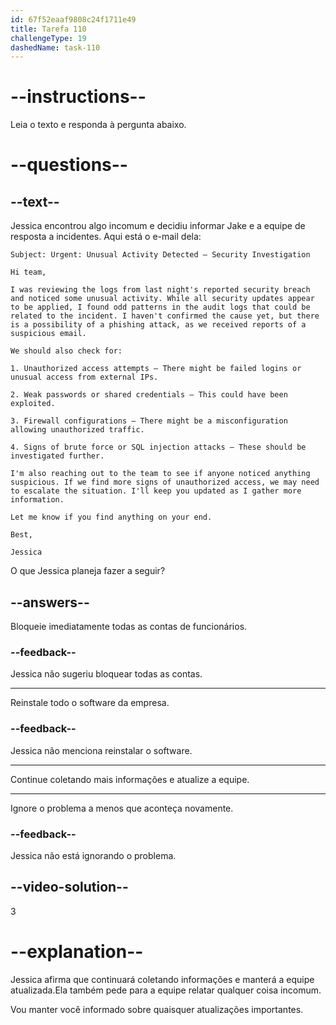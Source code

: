 ```yaml
---
id: 67f52eaaf9808c24f1711e49
title: Tarefa 110
challengeType: 19
dashedName: task-110
---
```


<!-- READING -->

# --instructions--

Leia o texto e responda à pergunta abaixo.

# --questions--

## --text--

Jessica encontrou algo incomum e decidiu informar Jake e a equipe de resposta a incidentes. Aqui está o e-mail dela:

`Subject: Urgent: Unusual Activity Detected – Security Investigation`

`Hi team,`

`I was reviewing the logs from last night's reported security breach and noticed some unusual activity. While all security updates appear to be applied, I found odd patterns in the audit logs that could be related to the incident. I haven't confirmed the cause yet, but there is a possibility of a phishing attack, as we received reports of a suspicious email.`

`We should also check for:`

`1. Unauthorized access attempts – There might be failed logins or unusual access from external IPs.`

`2. Weak passwords or shared credentials – This could have been exploited.`

`3. Firewall configurations – There might be a misconfiguration allowing unauthorized traffic.`

`4. Signs of brute force or SQL injection attacks – These should be investigated further.`

`I'm also reaching out to the team to see if anyone noticed anything suspicious. If we find more signs of unauthorized access, we may need to escalate the situation. I'll keep you updated as I gather more information.`

`Let me know if you find anything on your end.`

`Best,`

`Jessica`

O que Jessica planeja fazer a seguir?

## --answers--

Bloqueie imediatamente todas as contas de funcionários.

### --feedback--

Jessica não sugeriu bloquear todas as contas.

---

Reinstale todo o software da empresa.

### --feedback--

Jessica não menciona reinstalar o software.

---

Continue coletando mais informações e atualize a equipe.

---

Ignore o problema a menos que aconteça novamente.

### --feedback--

Jessica não está ignorando o problema.

## --video-solution--

3

# --explanation--

Jessica afirma que continuará coletando informações e manterá a equipe atualizada.Ela também pede para a equipe relatar qualquer coisa incomum.

Vou manter você informado sobre quaisquer atualizações importantes.
